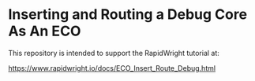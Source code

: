 # Inserting and Routing a Debug Core As An ECO

This repository is intended to support the RapidWright tutorial at:

https://www.rapidwright.io/docs/ECO_Insert_Route_Debug.html
